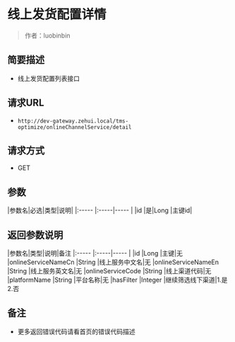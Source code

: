 # 线上发货配置详情

> 作者：luobinbin

## 简要描述

- 线上发货配置列表接口

## 请求URL
- `http://dev-gateway.zehui.local/tms-optimize/onlineChannelService/detail`
  
## 请求方式
- GET

## 参数

|参数名|必选|类型|说明|
|:-----  |:-----|-----                  |
|id |是|Long   |主键id|



## 返回参数说明

|参数名|类型|说明|备注
|:-----  |:-----|-----                  |
|id |Long   |主键|无
|onlineServiceNameCn |String   |线上服务中文名|无
|onlineServiceNameEn |String   |线上服务英文名|无
|onlineServiceCode |String   |线上渠道代码|无
|platformName |String   |平台名称|无
|hasFilter |Integer   |继续筛选线下渠道|1.是 2.否

## 备注 

- 更多返回错误代码请看首页的错误代码描述